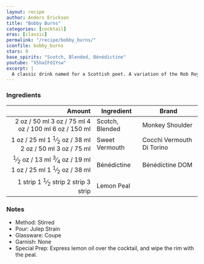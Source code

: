 ```yaml
---
layout: recipe
author: Anders Erickson
title: "Bobby Burns"
categories: [cocktail]
eras: [classic]
permalink: "/recipe/bobby_burns/"
iconfile: bobby_burns
stars: 0
base_spirits: "Scotch, Blended, Bénédictine"
youtube: "X5haIFd1Ysw"
excerpt: |
  A classic drink named for a Scottish poet. A variation of the Rob Roy, the Bobby Burns is a classic cocktail named after the Scottish poet Robert Burns.
---
```


### Ingredients

|  Amount | Ingredient      | Brand                     |
| ------: | --------------- | ------------------------- |
|    <span class="onex active">2 oz  / 50 ml</span> <span class="onehalfx">3 oz  / 75 ml</span> <span class="twox">4 oz  / 100 ml</span> <span class="threex">6 oz  / 150 ml</span>| Scotch, Blended | Monkey Shoulder           |
|    <span class="onex active">1 oz  / 25 ml</span> <span class="onehalfx">1 <sup>1</sup>&frasl;<sub>2</sub> oz  / 38 ml</span> <span class="twox">2 oz  / 50 ml</span> <span class="threex">3 oz  / 75 ml</span>| Sweet Vermouth  | Cocchi Vermouth Di Torino |
|  <span class="onex active"> <sup>1</sup>&frasl;<sub>2</sub> oz  / 13 ml</span> <span class="onehalfx"> <sup>3</sup>&frasl;<sub>4</sub> oz  / 19 ml</span> <span class="twox">1 oz  / 25 ml</span> <span class="threex">1 <sup>1</sup>&frasl;<sub>2</sub> oz  / 38 ml</span>| Bénédictine     | Bénédictine DOM           |
| <span class="onex active">1 strip </span> <span class="onehalfx">1 <sup>1</sup>&frasl;<sub>2</sub> strip </span> <span class="twox">2 strip </span> <span class="threex">3 strip </span>| Lemon Peal      |

### Notes

- Method: Stirred
- Pour: Julep Strain
- Glassware: Coupe
- Garnish: None
- Special Prep: Express lemon oil over the cocktail, and wipe the rim with the peal.

    
<script type="application/ld+json">
{
  "@context": "https://schema.org",
  "@type": "Recipe",
  "author": {
    "@type": "Person",
    "name": "{{ page.author }}"
    },
  "image": "{%- for page in page.categories limit: 1 %}{% assign cat = site.data.categories | where: "slug", page | first %}{{ site.url }}{{ site.baseurl}}/assets/images/category_{{cat.slug}}.svg{% endfor -%}",
  "description": "{{ page.excerpt | strip_html | replace: '"', "'" }}",
  "recipeIngredient": [
  " 2 oz Scotch, Blended",
  " 1 oz Sweet Vermouth ",
  " 0.5 oz Bénédictine",
  "1 strip Lemon Peal "
    ],
  "name": "{{ page.title }}",
  "recipeInstructions": [
    {
      "@type": "HowToStep",
      "text": "- Method: Stirred"
    },
    {
      "@type": "HowToStep",
      "text": "- Pour: Julep Strain"
    },
    {
      "@type": "HowToStep",
      "text": "- Glassware: Coupe"
    },
    {
      "@type": "HowToStep",
      "text": "- Garnish: None"
    },
    {
      "@type": "HowToStep",
      "text": "- Special Prep: Express lemon oil over the cocktail, and wipe the rim with the peal."
    }
    ],
  "recipeYield": "1 cocktail",
  "recipeCategory": "cocktail",
  {% if page.stars and site.data.ratings[page.iconfile].ratings -%}"aggregateRating": {
   "@type": "AggregateRating",
   "ratingValue": "{%- include stars_metadata.html %}",
   "bestRating": "5",
   "reviewCount": "2"},{%- endif %}
  "recipeCuisine": "global",
  "prepTime": "PT20M",
  "cookTime": "PT15S",
  "keywords": "{{ page.title }}, cocktail, {{ page.eras }}, {%- include category_metadata.html -%}, {%- include spirits_metadata.html -%}"
}
</script>

    